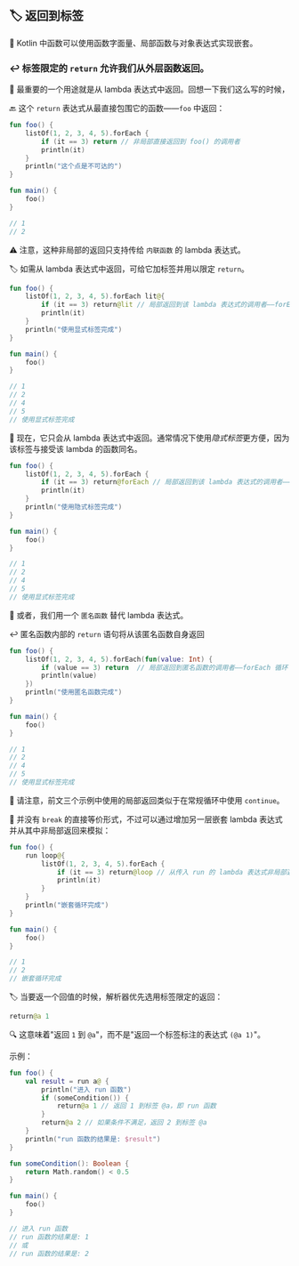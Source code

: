 ## 🏷️ 返回到标签

🔄 Kotlin 中函数可以使用函数字面量、局部函数与对象表达式实现嵌套。

### ↩️ 标签限定的 `return` 允许我们从外层函数返回。

🔑 最重要的一个用途就是从 lambda 表达式中返回。回想一下我们这么写的时候，

🔙 这个 `return` 表达式从最直接包围它的函数——`foo` 中返回：

```kotlin
fun foo() {
    listOf(1, 2, 3, 4, 5).forEach {
        if (it == 3) return // 非局部直接返回到 foo() 的调用者
        println(it)
    }
    println("这个点是不可达的")
}

fun main() {
    foo()
}

// 1
// 2
```

⚠️ 注意，这种非局部的返回只支持传给 `内联函数` 的 lambda 表达式。

🏷️ 如需从 lambda 表达式中返回，可给它加标签并用以限定 `return`。

```kotlin
fun foo() {
    listOf(1, 2, 3, 4, 5).forEach lit@{
        if (it == 3) return@lit // 局部返回到该 lambda 表达式的调用者——forEach 循环
        println(it)
    }
    println("使用显式标签完成")
}

fun main() {
    foo()
}

// 1
// 2
// 4
// 5
// 使用显式标签完成
```

🔄 现在，它只会从 lambda 表达式中返回。通常情况下使用*隐式标签*更方便，因为该标签与接受该 lambda 的函数同名。

```kotlin
fun foo() {
    listOf(1, 2, 3, 4, 5).forEach {
        if (it == 3) return@forEach // 局部返回到该 lambda 表达式的调用者——forEach 循环
        println(it)
    }
    println("使用隐式标签完成")
}

fun main() {
    foo()
}

// 1
// 2
// 4
// 5
// 使用显式标签完成
```

🔄 或者，我们用一个 `匿名函数` 替代 lambda 表达式。

↩️ 匿名函数内部的 `return` 语句将从该匿名函数自身返回

```kotlin
fun foo() {
    listOf(1, 2, 3, 4, 5).forEach(fun(value: Int) {
        if (value == 3) return  // 局部返回到匿名函数的调用者——forEach 循环
        println(value)
    })
    println("使用匿名函数完成")
}

fun main() {
    foo()
}

// 1
// 2
// 4
// 5
// 使用显式标签完成
```
🔁 请注意，前文三个示例中使用的局部返回类似于在常规循环中使用 `continue`。

🚫 并没有 `break` 的直接等价形式，不过可以通过增加另一层嵌套 lambda 表达式并从其中非局部返回来模拟：

```kotlin
fun foo() {
    run loop@{
        listOf(1, 2, 3, 4, 5).forEach {
            if (it == 3) return@loop // 从传入 run 的 lambda 表达式非局部返回
            println(it)
        }
    }
    println("嵌套循环完成")
}

fun main() {
    foo()
}

// 1
// 2
// 嵌套循环完成
```

🏷️ 当要返一个回值的时候，解析器优先选用标签限定的返回：

```kotlin
return@a 1
```

🔍 这意味着"返回 `1` 到 `@a`"，而不是"返回一个标签标注的表达式 `(@a 1)`"。


示例：

```kotlin
fun foo() {
    val result = run a@ {
        println("进入 run 函数")
        if (someCondition()) {
            return@a 1 // 返回 1 到标签 @a，即 run 函数
        }
        return@a 2 // 如果条件不满足，返回 2 到标签 @a
    }
    println("run 函数的结果是: $result")
}

fun someCondition(): Boolean {
    return Math.random() < 0.5
}

fun main() {
    foo()
}

// 进入 run 函数
// run 函数的结果是: 1
// 或
// run 函数的结果是: 2
```
